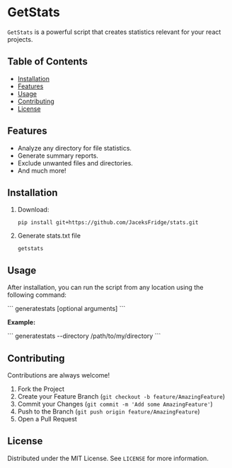 # GetStats

`GetStats` is a powerful script that creates statistics relevant for your react projects.

## Table of Contents
- [Installation](#installation)
- [Features](#features)
- [Usage](#usage)
- [Contributing](#contributing)
- [License](#license)

## Features

- Analyze any directory for file statistics.
- Generate summary reports.
- Exclude unwanted files and directories.
- And much more!

## Installation

1. Download:
   
   ```
   pip install git+https://github.com/JaceksFridge/stats.git
   ```
2. Generate stats.txt file
   
   ```
   getstats
   ```


## Usage

After installation, you can run the script from any location using the following command:

\```
generatestats [optional arguments]
\```

**Example:**

\```
generatestats --directory /path/to/my/directory
\```

## Contributing

Contributions are always welcome!

1. Fork the Project
2. Create your Feature Branch (`git checkout -b feature/AmazingFeature`)
3. Commit your Changes (`git commit -m 'Add some AmazingFeature'`)
4. Push to the Branch (`git push origin feature/AmazingFeature`)
5. Open a Pull Request

## License

Distributed under the MIT License. See `LICENSE` for more information.

